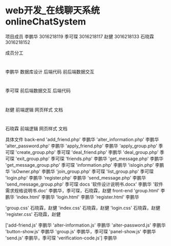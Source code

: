 # web开发_在线聊天系统 onlineChatSystem

项目成员
李鹏华 3016218119
季可琛 3016218117
赵健 3016218133
石晓霖 3016218152

成员分工
#
李鹏华 
数据库设计
后端代码
前后端数据交互

#
季可琛
前后端数据交互
后端代码

#
赵健
前端逻辑
网页样式
文档

#
石晓霖
前端逻辑
网页样式
文档

具体文件
back-end 
 'add_friend.php'            李鹏华
 'alter_information.php'     李鹏华
 'alter_password.php'        李鹏华
 'apply_friend.php'          李鹏华
 'apply_group.php'          季可琛
 'create_group.php'         季可琛
 'deal_friend.php'           李鹏华
 'deal_group.php'           季可琛
 'exit_group.php'           季可琛
 'friends.php'               李鹏华
 'get_message.php'           李鹏华
 'get_message_group.php'    季可琛
 'information.php'           李鹏华
 'islogin.php'               李鹏华
 'isOwner.php'               李鹏华
 'join_group.php'           季可琛
 'list_group.php'           季可琛
 'login.php'                 李鹏华
 'register.php'              李鹏华
 'send_message.php'          李鹏华
 'send_message_group.php'   季可琛
docs
 '软件设计说明书.docx'        李鹏华
 '软件需求规格说明书.doc'   李鹏华，季可琛，石晓霖，赵健
front-end
 'group.html'               李鹏华
 'index.html'               李鹏华
 'login.html'               李鹏华
 'register.html'            李鹏华
 
 'group.css'                石晓霖，赵健
 'index.css'                石晓霖，赵健
 'login.css'                石晓霖，赵健
 'register.css'             石晓霖，赵健
 
['add-friend.js'            李鹏华
 'alter-information.js'     李鹏华
 'alter-password.js'        李鹏华
 'button-show.js'           李鹏华
 'group.js'                 李鹏华，季可琛
 'panel-show.js'            李鹏华
 'send.js'                  李鹏华，季可琛
 'verification-code.js']    李鹏华